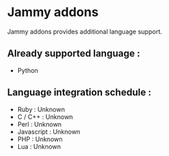 # Jammy addons

Jammy addons provides additional language support.

## Already supported language :

* Python

## Language integration schedule :

* Ruby : Unknown
* C / C++ : Unknown
* Perl : Unknown
* Javascript : Unknown
* PHP : Unknown
* Lua : Unknown



